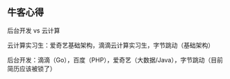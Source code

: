 ## 牛客心得

后台开发 vs 云计算

云计算实习生：爱奇艺基础架构，滴滴云计算实习生，字节跳动（基础架构）

后台开发：滴滴（Go），百度（PHP），爱奇艺（大数据/Java），字节跳动（目前简历应该被锁了）









